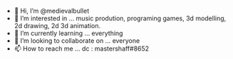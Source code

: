 - 👋 Hi, I’m @medievalbullet
- 👀 I’m interested in ... music prodution, programing games, 3d modelling, 2d drawing, 2d 3d animation.
- 🌱 I’m currently learning ... everything
- 💞️ I’m looking to collaborate on ... everyone
- 📫 How to reach me ... dc : mastershaff#8652

<!---
MasterShaff/MasterShaff is a ✨ special ✨ repository because its `README.md` (this file) appears on your GitHub profile.
You can click the Preview link to take a look at your changes.
--->
